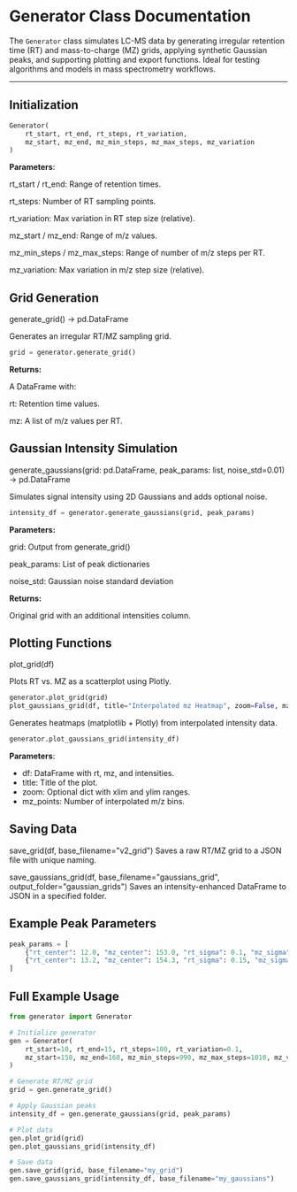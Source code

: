 # Generator Class Documentation

The `Generator` class simulates LC-MS data by generating irregular retention time (RT) and mass-to-charge (MZ) grids, applying synthetic Gaussian peaks, and supporting plotting and export functions. Ideal for testing algorithms and models in mass spectrometry workflows.

---

## Initialization

```python
Generator(
    rt_start, rt_end, rt_steps, rt_variation,
    mz_start, mz_end, mz_min_steps, mz_max_steps, mz_variation
)

```
**Parameters**:

rt_start / rt_end: Range of retention times.

rt_steps: Number of RT sampling points.

rt_variation: Max variation in RT step size (relative).

mz_start / mz_end: Range of m/z values.

mz_min_steps / mz_max_steps: Range of number of m/z steps per RT.

mz_variation: Max variation in m/z step size (relative).

## Grid Generation

generate_grid() -> pd.DataFrame

Generates an irregular RT/MZ sampling grid.

```python
grid = generator.generate_grid()
```

**Returns:**

A DataFrame with:

rt: Retention time values.

mz: A list of m/z values per RT.

## Gaussian Intensity Simulation

generate_gaussians(grid: pd.DataFrame, peak_params: list, noise_std=0.01) -> pd.DataFrame

Simulates signal intensity using 2D Gaussians and adds optional noise.

```python
intensity_df = generator.generate_gaussians(grid, peak_params)
```

**Parameters:**

grid: Output from generate_grid()

peak_params: List of peak dictionaries

noise_std: Gaussian noise standard deviation

**Returns:**

Original grid with an additional intensities column.

## Plotting Functions

plot_grid(df)

Plots RT vs. MZ as a scatterplot using Plotly.

```python
generator.plot_grid(grid)
plot_gaussians_grid(df, title="Interpolated mz Heatmap", zoom=False, mz_points=1000)
```
Generates heatmaps (matplotlib + Plotly) from interpolated intensity data.

```python
generator.plot_gaussians_grid(intensity_df)
```

**Parameters**:

- df: DataFrame with rt, mz, and intensities.
- title: Title of the plot.
- zoom: Optional dict with xlim and ylim ranges.
- mz_points: Number of interpolated m/z bins.

## Saving Data
save_grid(df, base_filename="v2_grid")
Saves a raw RT/MZ grid to a JSON file with unique naming.

save_gaussians_grid(df, base_filename="gaussians_grid", output_folder="gaussian_grids")
Saves an intensity-enhanced DataFrame to JSON in a specified folder.

## Example Peak Parameters

```python
peak_params = [
    {"rt_center": 12.0, "mz_center": 153.0, "rt_sigma": 0.1, "mz_sigma": 0.02, "amplitude": 20000},
    {"rt_center": 13.2, "mz_center": 154.3, "rt_sigma": 0.15, "mz_sigma": 0.03, "amplitude": 15000}
]
```

## Full Example Usage

```python
from generator import Generator

# Initialize generator
gen = Generator(
    rt_start=10, rt_end=15, rt_steps=100, rt_variation=0.1,
    mz_start=150, mz_end=160, mz_min_steps=990, mz_max_steps=1010, mz_variation=0.1
)

# Generate RT/MZ grid
grid = gen.generate_grid()

# Apply Gaussian peaks
intensity_df = gen.generate_gaussians(grid, peak_params)

# Plot data
gen.plot_grid(grid)
gen.plot_gaussians_grid(intensity_df)

# Save data
gen.save_grid(grid, base_filename="my_grid")
gen.save_gaussians_grid(intensity_df, base_filename="my_gaussians")

```